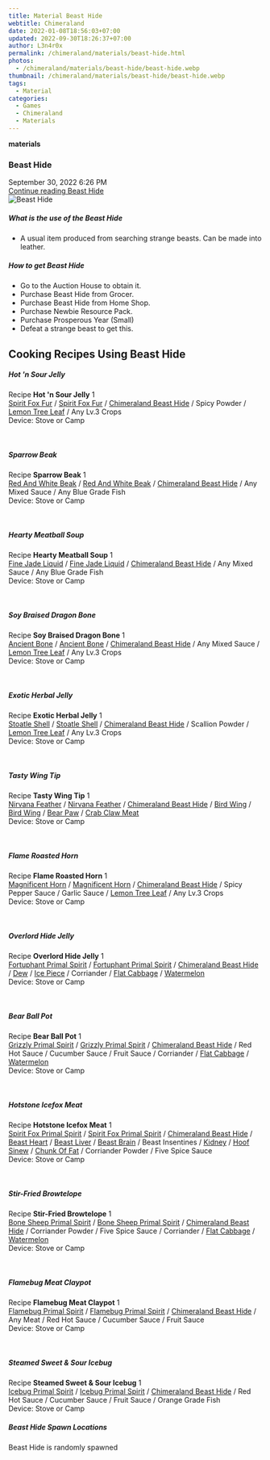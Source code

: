```yaml
---
title: Material Beast Hide
webtitle: Chimeraland
date: 2022-01-08T18:56:03+07:00
updated: 2022-09-30T18:26:37+07:00
author: L3n4r0x
permalink: /chimeraland/materials/beast-hide.html
photos:
  - /chimeraland/materials/beast-hide/beast-hide.webp
thumbnail: /chimeraland/materials/beast-hide/beast-hide.webp
tags:
  - Material
categories:
  - Games
  - Chimeraland
  - Materials
---
```


<section id="bootstrap-wrapper">
  <link
    rel="stylesheet"
    href="https://cdn.statically.io/gh/dimaslanjaka/Web-Manajemen/40ac3225/css/bootstrap-4.5-wrapper.css"
  />
  <div
    class="row g-0 border rounded overflow-hidden flex-md-row mb-4 shadow-sm position-relative"
  >
    <div class="col p-4 d-flex flex-column position-static">
      <strong class="d-inline-block mb-2 text-success">materials</strong>
      <h3 class="mb-0">Beast Hide</h3>
      <div class="mb-1 text-muted">September 30, 2022 6:26 PM</div>
      <a
        href="/chimeraland/materials/beast-hide.html"
        class="stretched-link d-none"
        >Continue reading Beast Hide</a
      >
    </div>
    <div class="col-auto d-none d-lg-block">
      <img
        src="/chimeraland/materials/beast-hide/beast-hide.webp"
        alt="Beast Hide"
      />
    </div>
  </div>
  <div class="row">
    <div class="col-lg-6 col-12 mb-2">
      <div class="card">
        <div class="card-body">
          <h5 class="card-title">What is the use of the Beast Hide</h5>
          <div class="card-text">
            <ul>
              <li>
                A usual item produced from searching strange beasts. Can be made
                into leather.
              </li>
            </ul>
          </div>
        </div>
      </div>
    </div>
    <div class="col-lg-6 col-12 mb-2">
      <div class="card">
        <div class="card-body">
          <h5 class="card-title">How to get Beast Hide</h5>
          <div class="card-text">
            <ul>
              <li>Go to the Auction House to obtain it.</li>
              <li>Purchase Beast Hide from Grocer.</li>
              <li>Purchase Beast Hide from Home Shop.</li>
              <li>Purchase Newbie Resource Pack.</li>
              <li>Purchase Prosperous Year (Small)</li>
              <li>Defeat a strange beast to get this.</li>
            </ul>
          </div>
        </div>
      </div>
    </div>
    <div class="col-12 mb-2">
      <h2 id="cookable">Cooking Recipes Using Beast Hide</h2>
      <div id="recipe-hot-n-sour-jelly">
        <h5 id="item-hot-n-sour-jelly">Hot &#x27;n Sour Jelly</h5>
        <div class="mb-2">
          <p class="fs-5">
            Recipe <b>Hot &#x27;n Sour Jelly</b> 1<br /><a
              class="text-decoration-none"
              href="/chimeraland/materials/spirit-fox-fur.html"
              >Spirit Fox Fur</a
            ><span> / </span
            ><a
              class="text-decoration-none"
              href="/chimeraland/materials/spirit-fox-fur.html"
              >Spirit Fox Fur</a
            ><span> / </span
            ><a
              class="text-decoration-none"
              href="/chimeraland/materials/chimeraland-beast-hide.html"
              >Chimeraland Beast Hide</a
            ><span> / </span>Spicy Powder<span> / </span
            ><a
              class="text-decoration-none"
              href="/chimeraland/materials/lemon-tree-leaf.html"
              >Lemon Tree Leaf</a
            ><span> / </span>Any Lv.3 Crops<br />Device: Stove or Camp
          </p>
        </div>
      </div>
      <br />
      <div id="recipe-sparrow-beak">
        <h5 id="item-sparrow-beak">Sparrow Beak</h5>
        <div class="mb-2">
          <p class="fs-5">
            Recipe <b>Sparrow Beak</b> 1<br /><a
              class="text-decoration-none"
              href="/chimeraland/materials/red-and-white-beak.html"
              >Red And White Beak</a
            ><span> / </span
            ><a
              class="text-decoration-none"
              href="/chimeraland/materials/red-and-white-beak.html"
              >Red And White Beak</a
            ><span> / </span
            ><a
              class="text-decoration-none"
              href="/chimeraland/materials/chimeraland-beast-hide.html"
              >Chimeraland Beast Hide</a
            ><span> / </span>Any Mixed Sauce<span> / </span>Any Blue Grade
            Fish<br />Device: Stove or Camp
          </p>
        </div>
      </div>
      <br />
      <div id="recipe-hearty-meatball-soup">
        <h5 id="item-hearty-meatball-soup">Hearty Meatball Soup</h5>
        <div class="mb-2">
          <p class="fs-5">
            Recipe <b>Hearty Meatball Soup</b> 1<br /><a
              class="text-decoration-none"
              href="/chimeraland/materials/fine-jade-liquid.html"
              >Fine Jade Liquid</a
            ><span> / </span
            ><a
              class="text-decoration-none"
              href="/chimeraland/materials/fine-jade-liquid.html"
              >Fine Jade Liquid</a
            ><span> / </span
            ><a
              class="text-decoration-none"
              href="/chimeraland/materials/chimeraland-beast-hide.html"
              >Chimeraland Beast Hide</a
            ><span> / </span>Any Mixed Sauce<span> / </span>Any Blue Grade
            Fish<br />Device: Stove or Camp
          </p>
        </div>
      </div>
      <br />
      <div id="recipe-soy-braised-dragon-bone">
        <h5 id="item-soy-braised-dragon-bone">Soy Braised Dragon Bone</h5>
        <div class="mb-2">
          <p class="fs-5">
            Recipe <b>Soy Braised Dragon Bone</b> 1<br /><a
              class="text-decoration-none"
              href="/chimeraland/materials/ancient-bone.html"
              >Ancient Bone</a
            ><span> / </span
            ><a
              class="text-decoration-none"
              href="/chimeraland/materials/ancient-bone.html"
              >Ancient Bone</a
            ><span> / </span
            ><a
              class="text-decoration-none"
              href="/chimeraland/materials/chimeraland-beast-hide.html"
              >Chimeraland Beast Hide</a
            ><span> / </span>Any Mixed Sauce<span> / </span
            ><a
              class="text-decoration-none"
              href="/chimeraland/materials/lemon-tree-leaf.html"
              >Lemon Tree Leaf</a
            ><span> / </span>Any Lv.3 Crops<br />Device: Stove or Camp
          </p>
        </div>
      </div>
      <br />
      <div id="recipe-exotic-herbal-jelly">
        <h5 id="item-exotic-herbal-jelly">Exotic Herbal Jelly</h5>
        <div class="mb-2">
          <p class="fs-5">
            Recipe <b>Exotic Herbal Jelly</b> 1<br /><a
              class="text-decoration-none"
              href="/chimeraland/materials/stoatle-shell.html"
              >Stoatle Shell</a
            ><span> / </span
            ><a
              class="text-decoration-none"
              href="/chimeraland/materials/stoatle-shell.html"
              >Stoatle Shell</a
            ><span> / </span
            ><a
              class="text-decoration-none"
              href="/chimeraland/materials/chimeraland-beast-hide.html"
              >Chimeraland Beast Hide</a
            ><span> / </span>Scallion Powder<span> / </span
            ><a
              class="text-decoration-none"
              href="/chimeraland/materials/lemon-tree-leaf.html"
              >Lemon Tree Leaf</a
            ><span> / </span>Any Lv.3 Crops<br />Device: Stove or Camp
          </p>
        </div>
      </div>
      <br />
      <div id="recipe-tasty-wing-tip">
        <h5 id="item-tasty-wing-tip">Tasty Wing Tip</h5>
        <div class="mb-2">
          <p class="fs-5">
            Recipe <b>Tasty Wing Tip</b> 1<br /><a
              class="text-decoration-none"
              href="/chimeraland/materials/nirvana-feather.html"
              >Nirvana Feather</a
            ><span> / </span
            ><a
              class="text-decoration-none"
              href="/chimeraland/materials/nirvana-feather.html"
              >Nirvana Feather</a
            ><span> / </span
            ><a
              class="text-decoration-none"
              href="/chimeraland/materials/chimeraland-beast-hide.html"
              >Chimeraland Beast Hide</a
            ><span> / </span
            ><a
              class="text-decoration-none"
              href="/chimeraland/materials/bird-wing.html"
              >Bird Wing</a
            ><span> / </span
            ><a
              class="text-decoration-none"
              href="/chimeraland/materials/bird-wing.html"
              >Bird Wing</a
            ><span> / </span
            ><a
              class="text-decoration-none"
              href="/chimeraland/materials/bear-paw.html"
              >Bear Paw</a
            ><span> / </span
            ><a
              class="text-decoration-none"
              href="/chimeraland/materials/crab-claw-meat.html"
              >Crab Claw Meat</a
            ><br />Device: Stove or Camp
          </p>
        </div>
      </div>
      <br />
      <div id="recipe-flame-roasted-horn">
        <h5 id="item-flame-roasted-horn">Flame Roasted Horn</h5>
        <div class="mb-2">
          <p class="fs-5">
            Recipe <b>Flame Roasted Horn</b> 1<br /><a
              class="text-decoration-none"
              href="/chimeraland/materials/magnificent-horn.html"
              >Magnificent Horn</a
            ><span> / </span
            ><a
              class="text-decoration-none"
              href="/chimeraland/materials/magnificent-horn.html"
              >Magnificent Horn</a
            ><span> / </span
            ><a
              class="text-decoration-none"
              href="/chimeraland/materials/chimeraland-beast-hide.html"
              >Chimeraland Beast Hide</a
            ><span> / </span>Spicy Pepper Sauce<span> / </span>Garlic Sauce<span>
              / </span
            ><a
              class="text-decoration-none"
              href="/chimeraland/materials/lemon-tree-leaf.html"
              >Lemon Tree Leaf</a
            ><span> / </span>Any Lv.3 Crops<br />Device: Stove or Camp
          </p>
        </div>
      </div>
      <br />
      <div id="recipe-overlord-hide-jelly">
        <h5 id="item-overlord-hide-jelly">Overlord Hide Jelly</h5>
        <div class="mb-2">
          <p class="fs-5">
            Recipe <b>Overlord Hide Jelly</b> 1<br /><a
              class="text-decoration-none"
              href="/chimeraland/materials/fortuphant-primal-spirit.html"
              >Fortuphant Primal Spirit</a
            ><span> / </span
            ><a
              class="text-decoration-none"
              href="/chimeraland/materials/fortuphant-primal-spirit.html"
              >Fortuphant Primal Spirit</a
            ><span> / </span
            ><a
              class="text-decoration-none"
              href="/chimeraland/materials/chimeraland-beast-hide.html"
              >Chimeraland Beast Hide</a
            ><span> / </span
            ><a
              class="text-decoration-none"
              href="/chimeraland/materials/dew.html"
              >Dew</a
            ><span> / </span
            ><a
              class="text-decoration-none"
              href="/chimeraland/materials/ice-piece.html"
              >Ice Piece</a
            ><span> / </span>Corriander<span> / </span
            ><a
              class="text-decoration-none"
              href="/chimeraland/materials/flat-cabbage.html"
              >Flat Cabbage</a
            ><span> / </span
            ><a
              class="text-decoration-none"
              href="/chimeraland/materials/watermelon.html"
              >Watermelon</a
            ><br />Device: Stove or Camp
          </p>
        </div>
      </div>
      <br />
      <div id="recipe-bear-ball-pot">
        <h5 id="item-bear-ball-pot">Bear Ball Pot</h5>
        <div class="mb-2">
          <p class="fs-5">
            Recipe <b>Bear Ball Pot</b> 1<br /><a
              class="text-decoration-none"
              href="/chimeraland/materials/grizzly-primal-spirit.html"
              >Grizzly Primal Spirit</a
            ><span> / </span
            ><a
              class="text-decoration-none"
              href="/chimeraland/materials/grizzly-primal-spirit.html"
              >Grizzly Primal Spirit</a
            ><span> / </span
            ><a
              class="text-decoration-none"
              href="/chimeraland/materials/chimeraland-beast-hide.html"
              >Chimeraland Beast Hide</a
            ><span> / </span>Red Hot Sauce<span> / </span>Cucumber Sauce<span>
              / </span
            >Fruit Sauce<span> / </span>Corriander<span> / </span
            ><a
              class="text-decoration-none"
              href="/chimeraland/materials/flat-cabbage.html"
              >Flat Cabbage</a
            ><span> / </span
            ><a
              class="text-decoration-none"
              href="/chimeraland/materials/watermelon.html"
              >Watermelon</a
            ><br />Device: Stove or Camp
          </p>
        </div>
      </div>
      <br />
      <div id="recipe-hotstone-icefox-meat">
        <h5 id="item-hotstone-icefox-meat">Hotstone Icefox Meat</h5>
        <div class="mb-2">
          <p class="fs-5">
            Recipe <b>Hotstone Icefox Meat</b> 1<br /><a
              class="text-decoration-none"
              href="/chimeraland/materials/spirit-fox-primal-spirit.html"
              >Spirit Fox Primal Spirit</a
            ><span> / </span
            ><a
              class="text-decoration-none"
              href="/chimeraland/materials/spirit-fox-primal-spirit.html"
              >Spirit Fox Primal Spirit</a
            ><span> / </span
            ><a
              class="text-decoration-none"
              href="/chimeraland/materials/chimeraland-beast-hide.html"
              >Chimeraland Beast Hide</a
            ><span> / </span
            ><a
              class="text-decoration-none"
              href="/chimeraland/materials/beast-heart.html"
              >Beast Heart</a
            ><span> / </span
            ><a
              class="text-decoration-none"
              href="/chimeraland/materials/beast-liver.html"
              >Beast Liver</a
            ><span> / </span
            ><a
              class="text-decoration-none"
              href="/chimeraland/materials/beast-brain.html"
              >Beast Brain</a
            ><span> / </span>Beast Insentines<span> / </span
            ><a
              class="text-decoration-none"
              href="/chimeraland/materials/kidney.html"
              >Kidney</a
            ><span> / </span
            ><a
              class="text-decoration-none"
              href="/chimeraland/materials/hoof-sinew.html"
              >Hoof Sinew</a
            ><span> / </span
            ><a
              class="text-decoration-none"
              href="/chimeraland/materials/chunk-of-fat.html"
              >Chunk Of Fat</a
            ><span> / </span>Corriander Powder<span> / </span>Five Spice
            Sauce<br />Device: Stove or Camp
          </p>
        </div>
      </div>
      <br />
      <div id="recipe-stir-fried-browtelope">
        <h5 id="item-stir-fried-browtelope">Stir-Fried Browtelope</h5>
        <div class="mb-2">
          <p class="fs-5">
            Recipe <b>Stir-Fried Browtelope</b> 1<br /><a
              class="text-decoration-none"
              href="/chimeraland/materials/bone-sheep-primal-spirit.html"
              >Bone Sheep Primal Spirit</a
            ><span> / </span
            ><a
              class="text-decoration-none"
              href="/chimeraland/materials/bone-sheep-primal-spirit.html"
              >Bone Sheep Primal Spirit</a
            ><span> / </span
            ><a
              class="text-decoration-none"
              href="/chimeraland/materials/chimeraland-beast-hide.html"
              >Chimeraland Beast Hide</a
            ><span> / </span>Corriander Powder<span> / </span>Five Spice
            Sauce<span> / </span>Corriander<span> / </span
            ><a
              class="text-decoration-none"
              href="/chimeraland/materials/flat-cabbage.html"
              >Flat Cabbage</a
            ><span> / </span
            ><a
              class="text-decoration-none"
              href="/chimeraland/materials/watermelon.html"
              >Watermelon</a
            ><br />Device: Stove or Camp
          </p>
        </div>
      </div>
      <br />
      <div id="recipe-flamebug-meat-claypot">
        <h5 id="item-flamebug-meat-claypot">Flamebug Meat Claypot</h5>
        <div class="mb-2">
          <p class="fs-5">
            Recipe <b>Flamebug Meat Claypot</b> 1<br /><a
              class="text-decoration-none"
              href="/chimeraland/materials/flamebug-primal-spirit.html"
              >Flamebug Primal Spirit</a
            ><span> / </span
            ><a
              class="text-decoration-none"
              href="/chimeraland/materials/flamebug-primal-spirit.html"
              >Flamebug Primal Spirit</a
            ><span> / </span
            ><a
              class="text-decoration-none"
              href="/chimeraland/materials/chimeraland-beast-hide.html"
              >Chimeraland Beast Hide</a
            ><span> / </span>Any Meat<span> / </span>Red Hot Sauce<span>
              / </span
            >Cucumber Sauce<span> / </span>Fruit Sauce<br />Device: Stove or
            Camp
          </p>
        </div>
      </div>
      <br />
      <div id="recipe-steamed-sweet-and-sour-icebug">
        <h5 id="item-steamed-sweet-and-sour-icebug">
          Steamed Sweet &amp; Sour Icebug
        </h5>
        <div class="mb-2">
          <p class="fs-5">
            Recipe <b>Steamed Sweet &amp; Sour Icebug</b> 1<br /><a
              class="text-decoration-none"
              href="/chimeraland/materials/icebug-primal-spirit.html"
              >Icebug Primal Spirit</a
            ><span> / </span
            ><a
              class="text-decoration-none"
              href="/chimeraland/materials/icebug-primal-spirit.html"
              >Icebug Primal Spirit</a
            ><span> / </span
            ><a
              class="text-decoration-none"
              href="/chimeraland/materials/chimeraland-beast-hide.html"
              >Chimeraland Beast Hide</a
            ><span> / </span>Red Hot Sauce<span> / </span>Cucumber Sauce<span>
              / </span
            >Fruit Sauce<span> / </span>Orange Grade Fish<br />Device: Stove or
            Camp
          </p>
        </div>
      </div>
    </div>
    <div class="col-12 mb-2">
      <h5>Beast Hide Spawn Locations</h5>
      <p>Beast Hide is randomly spawned</p>
    </div>
  </div>
</section>